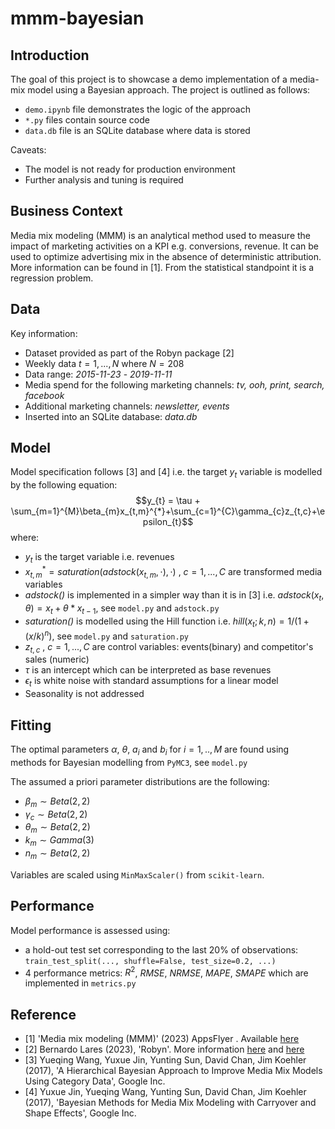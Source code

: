 # mmm-bayesian

## Introduction

The goal of this project is to showcase a demo implementation of a media-mix model using a Bayesian approach. 
The project is outlined as follows: 
* `demo.ipynb` file demonstrates the logic of the approach
* `*.py` files contain source code
* `data.db` file is an SQLite database where data is stored

Caveats:
* The model is not ready for production environment
* Further analysis and tuning is required

## Business Context

Media mix modeling (MMM) is an analytical method used to measure the impact of marketing activities on a KPI e.g. conversions, revenue. It can be used to optimize advertising mix in the absence of deterministic attribution. More information can be found in [1]. From the statistical standpoint it is a regression problem.

## Data 

Key information:
* Dataset provided as part of the Robyn package [2]
* Weekly data  $t=1, ..., N$ where $N = 208$
* Data range: *2015-11-23* - *2019-11-11*
* Media spend for the following marketing channels: *tv, ooh, print, search, facebook*
* Additional marketing channels: *newsletter, events*
* Inserted into an SQLite database: *data.db*

## Model

Model specification follows [3] and [4] i.e. the target $y_{t}$ variable is modelled by the following equation:
$$y_{t} = \tau + \sum_{m=1}^{M}\beta_{m}x_{t,m}^{*}+\sum_{c=1}^{C}\gamma_{c}z_{t,c}+\epsilon_{t}$$
where:
* $y_t$ is the target variable i.e. revenues
* $x_{t,m}^{*}=saturation(adstock(x_{t,m},\cdot), \cdot)$ , $c=1,...,C$ are transformed media variables
* *adstock()* is implemented in a simpler way than it is in [3] i.e. $adstock(x_{t},\theta)=x_{t}+\theta*x_{t-1}$, see `model.py` and `adstock.py`
* *saturation()* is modelled using the Hill function i.e. $hill(x_{t}; k,n)=1 / (1 + (x / k)^{n})$, see `model.py` and `saturation.py`
* $z_{t,c}$ , $c=1,...,C$ are control variables: events(binary) and competitor's sales (numeric)
* $\tau$ is an intercept which can be interpreted as base revenues
* $\epsilon_{t}$ is white noise with standard assumptions for a linear model
* Seasonality is not addressed

## Fitting

The optimal parameters $\alpha$, $\theta$, $a_{i}$ and $b_{i}$ for $i = 1, .., M$ are found using methods for Bayesian modelling from `PyMC3`, see `model.py`

The assumed a priori parameter distributions are the following:
* $\beta_{m} \sim Beta(2,2)$
* $\gamma_{c} \sim Beta(2,2)$
* $\theta_{m} \sim Beta(2,2)$
* $k_{m} \sim Gamma(3)$
* $n_{m} \sim Beta(2,2)$

Variables are scaled using `MinMaxScaler()` from `scikit-learn`.

## Performance

Model performance is assessed using:
* a hold-out test set corresponding to the last 20% of observations: `train_test_split(..., shuffle=False, test_size=0.2, ...)`
* 4 performance metrics: $R^{2}$, *RMSE*, *NRMSE*, *MAPE*, *SMAPE* which are implemented in `metrics.py`

## Reference

* [1] 'Media mix modeling (MMM)' (2023) AppsFlyer . Available [here](https://www.appsflyer.com/glossary/media-mix-modeling/)
* [2] Bernardo Lares (2023), 'Robyn'. More information [here](https://github.com/facebookexperimental/Robyn) and [here](https://cran.rstudio.com/web/packages/Robyn/Robyn.pdf)
* [3] Yueqing Wang, Yuxue Jin, Yunting Sun, David Chan, Jim Koehler (2017), 'A Hierarchical Bayesian Approach to Improve Media Mix Models
Using Category Data', Google Inc.
* [4] Yuxue Jin, Yueqing Wang, Yunting Sun, David Chan, Jim Koehler (2017), 'Bayesian Methods for Media Mix Modeling with Carryover and Shape Effects', Google Inc.

